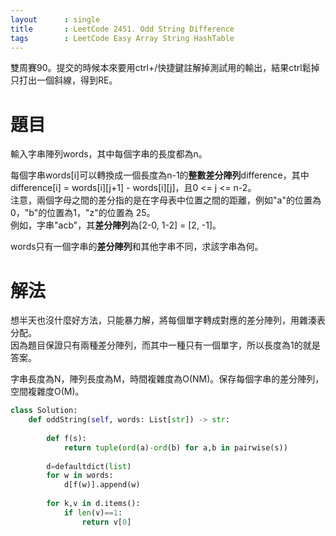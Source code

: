 ```yaml
--- 
layout      : single
title       : LeetCode 2451. Odd String Difference
tags        : LeetCode Easy Array String HashTable
---
```

雙周賽90。提交的時候本來要用ctrl+/快捷鍵註解掉測試用的輸出，結果ctrl鬆掉只打出一個斜線，得到RE。  

# 題目
輸入字串陣列words，其中每個字串的長度都為n。  

每個字串words[i]可以轉換成一個長度為n-1的**整數差分陣列**difference，其中difference[i] = words[i][j+1] - words[i][j]，且0 <= j <= n-2。  
注意，兩個字母之間的差分指的是在字母表中位置之間的距離，例如"a"的位置為0，"b"的位置為1，"z"的位置為 25。  
例如，字串"acb"，其**差分陣列**為[2-0, 1-2] = [2, -1]。  

words只有一個字串的**差分陣列**和其他字串不同，求該字串為何。  

# 解法
想半天也沒什麼好方法，只能暴力解，將每個單字轉成對應的差分陣列，用雜湊表分配。  
因為題目保證只有兩種差分陣列，而其中一種只有一個單字，所以長度為1的就是答案。  

字串長度為N，陣列長度為M，時間複雜度為O(NM)。保存每個字串的差分陣列，空間複雜度O(M)。  

```python
class Solution:
    def oddString(self, words: List[str]) -> str:
        
        def f(s):
            return tuple(ord(a)-ord(b) for a,b in pairwise(s))
        
        d=defaultdict(list)
        for w in words:
            d[f(w)].append(w)
            
        for k,v in d.items():
            if len(v)==1:
                return v[0]
```
